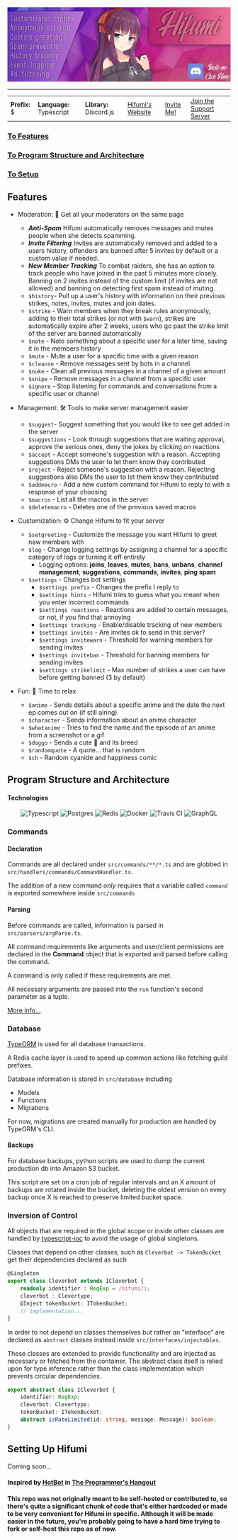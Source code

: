 <a href="https://discordapp.com/oauth2/authorize?client_id=372615866652557312&scope=bot&permissions=268463300">
    <img src="assets/banners/hifumi_new.png">
</a>
<hr>

<table style="width:100%">
  <tr>
    <td><strong>Prefix:</strong> $</td>
      <td><strong>Language:</strong> Typescript</td>
      <td><strong>Library:</strong> Discord.js</td>
      <td><a href="https://www.hifumi.io">Hifumi's Website</a></td>
      <td><a href="https://discordapp.com/oauth2/authorize?client_id=372615866652557312&scope=bot&permissions=268463300">Invite Me!</a>       </td> 
      <td><a href="https://discord.gg/RM6KUrf">Join the Support Server</a></td>
  </tr>
</table>

### [To Features](#features)
### [To Program Structure and Architecture](#program-structure-and-architecture)
### [To Setup](#setting-up-hifumi)

## Features

* Moderation: 🚫 Get all your moderators on the same page 
    * _**Anti-Spam**_ Hifumi automatically removes messages and mutes people when she detects spamming.
    * _**Invite Filtering**_ Invites are automatically removed and added to a users history, offenders are banned after 5 invites by default or a custom value if needed.
    * _**New Member Tracking**_ To combat raiders, she has an option to track people who have joined in the past 5 minutes more closely. Banning on 2 invites instead of the custom limit (if invites are not allowed) and banning on detecting first spam instead of muting.
    * `$history`- Pull up a user's history with information on their previous strikes, notes, invites, mutes and join dates.
    * `$strike` - Warn members when they break rules anonymously, adding to their total strikes (or not with `$warn`), strikes are automatically expire after 2 weeks, users who go past the strike limit of the server are banned automatically
    * `$note` - Note something about a specific user for a later time, saving it in the members history
    * `$mute` - Mute a user for a specific time with a given reason
    * `$cleanse` - Remove messages sent by bots in a channel
    * `$nuke` - Clean all previous messages in a channel of a given amount
    * `$snipe` - Remove messages in a channel from a specific user
    * `$ignore` - Stop listening for commands and conversations from a specific user or channel
    
* Management: 🛠️ Tools to make server management easier
    * `$suggest`- Suggest something that you would like to see get added in the server
    * `$suggestions` - Look through suggestions that are waiting approval, approve the serious ones, deny the jokes by clicking on reactions
    * `$accept` - Accept someone's suggestion with a reason. Accepting suggestions DMs the user to let them know they contributed
    * `$reject` - Reject someone's suggestion with a reason. Rejecting suggestions also DMs the user to let them know they contributed
    * `$addmacro` - Add a new custom command for Hifumi to reply to with a response of your choosing
    * `$macros` - List all the macros in the server
    * `$deletemacro` - Deletes one of the previous saved macros
* Customization: ⚙ Change Hifumi to fit your server
    * `$setgreeting` - Customize the message you want Hifumi to greet new members with
    * `$log` - Change logging settings by assigning a channel for a specific category of logs or turning it off entirely
        * Logging options: **joins**, **leaves**, **mutes**, **bans**, **unbans**, **channel management**, **suggestions**, **commands**, **invites**, **ping spam** 
    * `$settings` - Changes bot settings
        * `$settings prefix` - Changes the prefix I reply to
        * `$settings hints` - Hifumi tries to guess what you meant when you enter incorrect commands
        * `$settings reactions` - Reactions are added to certain messages, or not, if you find that annoying
        * `$settings tracking` - Enable/disable tracking of new members
        * `$settings invites` - Are invites ok to send in this server?
        * `$settings invitewarn` - Threshold for warning members for sending invites
        * `$settings inviteban` - Threshold for banning members for sending invites
        * `$settings strikelimit` - Max number of strikes a user can have before getting banned (3 by default)
        
* Fun: 🎉 Time to relax
    * `$anime` - Sends details about a specific anime and the date the next ep comes out on (if still airing)
    * `$character` - Sends information about an anime character
    * `$whatanime` - Tries to find the name and the episode of an anime from a screenshot or a gif
    * `$doggo` - Sends a cute 🐶 and its breed
    * `$randomquote` - A quote... that is random
    * `$ch` - Random cyanide and happiness comic
    
## Program Structure and Architecture
#### Technologies
<div align="center">
    <img height="64" src="https://rynop.files.wordpress.com/2016/09/ts.png?w=816" title="Typescript">
    <img height="64" src="https://dashboard.snapcraft.io/site_media/appmedia/2016/11/postgresql-icon-256x256.jpg.png" title="Postgres">
    <img height="64" src="https://cdn.iconscout.com/public/images/icon/free/png-256/redis-open-source-logo-data-structure-399889f24f4505b1-256x256.png" title="Redis">
    <img height="64" src="https://camo.githubusercontent.com/e8293376c6ea1d2181eb2fa6f878acd806cf0114/68747470733a2f2f64317136663061656c7830706f722e636c6f756466726f6e742e6e65742f70726f647563742d6c6f676f732f36343464326631352d633564622d343733312d613335332d6163653632333538343166612d72656769737472792e706e67" title="Docker">
    <img height="64" src="https://cdn.iconscout.com/public/images/icon/free/png-128/travis-ci-company-brand-logo-3ea4b6108b6d19db-128x128.png" title="Travis CI">
    <img height="64" src="https://upload.wikimedia.org/wikipedia/commons/thumb/1/17/GraphQL_Logo.svg/2000px-GraphQL_Logo.svg.png" title="GraphQL">
</div>

### Commands
#### Declaration
Commands are all declared under `src/commands/**/*.ts` and are globbed in `src/handlers/commands/CommandHandler.ts`.

The addition of a new command _only_ requires that a variable called `command` is exported somewhere inside `src/commands` 

#### Parsing
Before commands are called, information is parsed in `src/parsers/argParse.ts`. 

All command requirements like arguments and user/client permissions are declared in the **Command** object that is exported and parsed before calling the command.

A command is only called if these requirements are met.

All necessary arguments are passed into the `run` function's second parameter as a tuple. 

[More info...](https://github.com/Xetera/Hifumi/blob/master/src/commands/README.md)

### Database
[TypeORM](https://github.com/typeorm/typeorm) is used for all database transactions.

A Redis cache layer is used to speed up common actions like fetching guild prefixes. 

Database information is stored in `src/database` including
* Models
* Functions
* Migrations

For now, migrations are created manually for production are handled by TypeORM's CLI.

#### Backups
For database backups, python scripts are used to dump the current production db into Amazon S3 bucket.

This script are set on a cron job of regular intervals and an X amount of backups are rotated inside the bucket, deleting the oldest version on every backup once X is reached to preserve limited bucket space.

### Inversion of Control
All objects that are required in the global scope or inside other classes are handled by [typescript-ioc](https://github.com/thiagobustamante/typescript-ioc) to avoid the usage of global singletons.

Classes that depend on other classes, such as `Cleverbot -> TokenBucket` get their dependencies declared as such
```ts
@Singleton
export class Cleverbot extends ICleverbot {
    readonly identifier : RegExp = /hifumi/i;
    cleverbot : Clevertype;
    @Inject tokenBucket: ITokenBucket;
    // implementation...
}
```

In order to not depend on classes themselves but rather an "interface" are declared as `abstract` classes instead inside `src/interfaces/injectables`.

These classes are extended to provide functionality and are injected as necessary or fetched from the container. The abstract class itself is relied upon for type inference rather than the class implementation which prevents circular dependencies.
```ts
export abstract class ICleverbot {
    identifier: RegExp;
    cleverbot: Clevertype;
    tokenBucket: ITokenBucket;
    abstract isRateLimited(id: string, message: Message): boolean;
}
```
## Setting Up Hifumi
Coming soon...

#### Inspired by [HotBot](https://gitlab.com/Aberrantfox/hotbot) in [The Programmer's Hangout](https://discord.gg/programming)

#### This repo was not originally meant to be self-hosted or contributed to, so there's quite a significant chunk of code that's either hardcoded or made to be very convenient for Hifumi in specific. Although it will be made easier in the future, you're probably going to have a hard time trying to fork or self-host this repo as of now.

